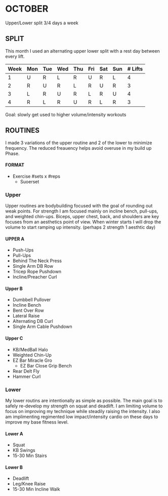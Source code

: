 # OCTOBER
 Upper/Lower split 3/4 days a week 

## SPLIT
 This month I used an alternating upper lower split with a rest day between every lift.

| Week | Mon | Tue | Wed | Thu | Fri | Sat | Sun | # Lifts |
|------|-----|-----|-----|-----|-----|-----|-----|---------|
| 1    | U   | R   | L   | R   | U   | R   | L   | 4       |
| 2    | R   | U   | R   | L   | R   | U   | R   | 3       |
| 3    | L   | R   | U   | R   | L   | R   | U   | 4       |
| 4    | R   | L   | R   | U   | R   | L   | R   | 3       |

Goal: slowly get used to higher volume/intensity workouts

## ROUTINES
 I made 3 variations of the upper routine and 2 of the lower to minimize frequency.
 The reduced freauency helps avoid overuse in my build up Phase.

#### FORMAT
* Exercise \#sets x \#reps
  * Suoerset

### Upper
 Upper routines are bodybuilding focused with the goal of rounding out weak points.
 For strength I am focused mainly on incline bench, pull-ups, and weighted chin-ups.
 Biceps, upper chest, back, and shoulders are key focuses from an aesthetics point of view.
 When winter starts I will drop the volume to start ramping up intensity. (perhaps 2 strength 1 aesthtic day)

#### UPPER A
* Push-Ups
* Pull-Ups
* Behind The Neck Press
* Single Arm DB Row
* Tricep Rope Pushdown
* Incline/Preacher Curl

#### Upper B
* Dumbbell Pullover
* Incline Bench
* Bent Over Row
* Lateral Raise
* Alternating DB Curl
* Single Arm Cable Pushdown

#### Upper C
* KB/MedBall Halo
* Weighted Chin-Up
* EZ Bar Miracle Gro
  * EZ Bar Close Grip Bench
* Rear Delt Fly
* Hammer Curl

### Lower
 My lower routins are intentionally as simple as possible.
 The main goal is to safely re-develop my strength on squat and deadlift.
 I am limiting volume to focus on improving my technique while steadily raising the intensity.
 I also am implimenting regimented low impact/intensity cardio on these days to improve my base fitness level.

#### Lower A
* Squat
* KB Swings
* 15-30 Min Stairs

#### Lower B
* Deadlift
* Leg/Knee Raise
* 15-30 Min Incline Walk